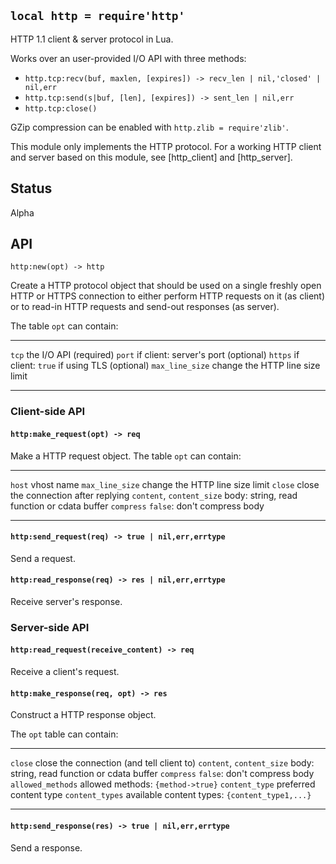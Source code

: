 
## `local http = require'http'`

HTTP 1.1 client & server protocol in Lua.

Works over an user-provided I/O API with three methods:

 * `http.tcp:recv(buf, maxlen, [expires]) -> recv_len | nil,'closed' | nil,err`
 * `http.tcp:send(s|buf, [len], [expires]) -> sent_len | nil,err`
 * `http.tcp:close()`

GZip compression can be enabled with `http.zlib = require'zlib'`.

This module only implements the HTTP protocol. For a working HTTP client
and server based on this module, see [http_client] and [http_server].

## Status

<warn>Alpha<warn>

## API

`http:new(opt) -> http`

Create a HTTP protocol object that should be used on a single freshly open
HTTP or HTTPS connection to either perform HTTP requests on it (as client)
or to read-in HTTP requests and send-out responses (as server).

The table `opt` can contain:

--------------------------------- --------------------------------------------
`tcp`                             the I/O API (required)
`port`                            if client: server's port (optional)
`https`                           if client: `true` if using TLS (optional)
`max_line_size`                   change the HTTP line size limit
--------------------------------- --------------------------------------------

### Client-side API

#### `http:make_request(opt) -> req`

Make a HTTP request object. The table `opt` can contain:

--------------------------------- --------------------------------------------
`host`                            vhost name
`max_line_size`                   change the HTTP line size limit
`close`                           close the connection after replying
`content`, `content_size`         body: string, read function or cdata buffer
`compress`                        `false`: don't compress body
--------------------------------- --------------------------------------------

#### `http:send_request(req) -> true | nil,err,errtype`

Send a request.

#### `http:read_response(req) -> res | nil,err,errtype`

Receive server's response.

### Server-side API

#### `http:read_request(receive_content) -> req`

Receive a client's request.

#### `http:make_response(req, opt) -> res`

Construct a HTTP response object.

The `opt` table can contain:

--------------------------------- --------------------------------------------
`close`                           close the connection (and tell client to)
`content`, `content_size`         body: string, read function or cdata buffer
`compress`                        `false`: don't compress body
`allowed_methods`                 allowed methods: `{method->true}`
`content_type`                    preferred content type
`content_types`                   available content types: `{content_type1,...}`
--------------------------------- --------------------------------------------

#### `http:send_response(res) -> true | nil,err,errtype`

Send a response.


